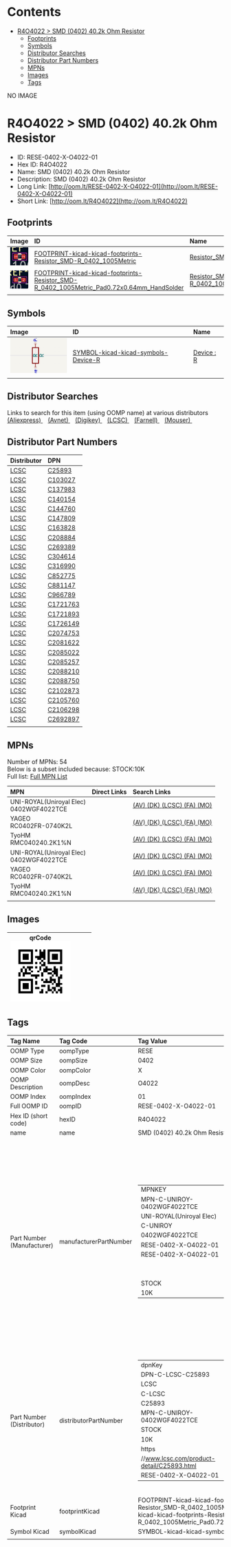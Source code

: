 



Contents
========

* [R4O4022 > SMD (0402) 40.2k Ohm Resistor](#r4o4022--smd-0402-402k-ohm-resistor)
	* [Footprints](#footprints)
	* [Symbols](#symbols)
	* [Distributor Searches](#distributor-searches)
	* [Distributor Part Numbers](#distributor-part-numbers)
	* [MPNs](#mpns)
	* [Images](#images)
	* [Tags](#tags)
  
NO IMAGE  
# R4O4022 > SMD (0402) 40.2k Ohm Resistor

- ID: RESE-0402-X-O4022-01
- Hex ID: R4O4022
- Name: SMD (0402) 40.2k Ohm Resistor
- Description: SMD (0402) 40.2k Ohm Resistor
- Long Link: [http://oom.lt/RESE-0402-X-O4022-01](http://oom.lt/RESE-0402-X-O4022-01)
- Short Link: [http://oom.lt/R4O4022](http://oom.lt/R4O4022)

## Footprints
  

|Image|ID|Name|
| :--- | :--- | :--- |
|[![](https://raw.githubusercontent.com/oomlout/oomlout_OOMP_eda_V2/main/FOOTPRINT/kicad/kicad-footprints/Resistor_SMD/R_0402_1005Metric/image_140.png)](https://github.com/oomlout/oomlout_OOMP_eda_V2/tree/main/FOOTPRINT/kicad/kicad-footprints/Resistor_SMD/R_0402_1005Metric/)|[FOOTPRINT-kicad-kicad-footprints-Resistor_SMD-R_0402_1005Metric](https://github.com/oomlout/oomlout_OOMP_eda_V2/tree/main/FOOTPRINT/kicad/kicad-footprints/Resistor_SMD/R_0402_1005Metric/)|[Resistor_SMD : R_0402_1005Metric](https://github.com/oomlout/oomlout_OOMP_eda_V2/tree/main/FOOTPRINT/kicad/kicad-footprints/Resistor_SMD/R_0402_1005Metric/)|
|[![](https://raw.githubusercontent.com/oomlout/oomlout_OOMP_eda_V2/main/FOOTPRINT/kicad/kicad-footprints/Resistor_SMD/R_0402_1005Metric_Pad0.72x0.64mm_HandSolder/image_140.png)](https://github.com/oomlout/oomlout_OOMP_eda_V2/tree/main/FOOTPRINT/kicad/kicad-footprints/Resistor_SMD/R_0402_1005Metric_Pad0.72x0.64mm_HandSolder/)|[FOOTPRINT-kicad-kicad-footprints-Resistor_SMD-R_0402_1005Metric_Pad0.72x0.64mm_HandSolder](https://github.com/oomlout/oomlout_OOMP_eda_V2/tree/main/FOOTPRINT/kicad/kicad-footprints/Resistor_SMD/R_0402_1005Metric_Pad0.72x0.64mm_HandSolder/)|[Resistor_SMD : R_0402_1005Metric_Pad0.72x0.64mm_HandSolder](https://github.com/oomlout/oomlout_OOMP_eda_V2/tree/main/FOOTPRINT/kicad/kicad-footprints/Resistor_SMD/R_0402_1005Metric_Pad0.72x0.64mm_HandSolder/)|
||||

## Symbols
  

|Image|ID|Name|
| :--- | :--- | :--- |
|[![](https://raw.githubusercontent.com/oomlout/oomlout_OOMP_eda_V2/main/SYMBOL/kicad/kicad-symbols/Device/R/image_140.png)](https://github.com/oomlout/oomlout_OOMP_eda_V2/tree/main/SYMBOL/kicad/kicad-symbols/Device/R/)|[SYMBOL-kicad-kicad-symbols-Device-R](https://github.com/oomlout/oomlout_OOMP_eda_V2/tree/main/SYMBOL/kicad/kicad-symbols/Device/R/)|[Device : R](https://github.com/oomlout/oomlout_OOMP_eda_V2/tree/main/SYMBOL/kicad/kicad-symbols/Device/R/)|
||||

## Distributor Searches
  
Links to search for this item (using OOMP name) at various distributors  
[(Aliexpress) ](https://www.aliexpress.com/wholesale?SearchText=1117SMD+0402+40.2k+Ohm+Resistor)&nbsp;&nbsp;&nbsp;[(Avnet) ](https://www.avnet.com/shop/us/search/SMD+0402+40.2k+Ohm+Resistor)&nbsp;&nbsp;&nbsp;[(Digikey) ](https://www.digikey.co.uk/en/products/result?s=SMD+0402+40.2k+Ohm+Resistor)&nbsp;&nbsp;&nbsp;[(LCSC) ](https://www.lcsc.com/search?q=SMD+0402+40.2k+Ohm+Resistor)&nbsp;&nbsp;&nbsp;[(Farnell) ](https://uk.farnell.com/search?st=SMD+0402+40.2k+Ohm+Resistor)&nbsp;&nbsp;&nbsp;[(Mouser) ](https://www.mouser.com/c/?q=SMD+0402+40.2k+Ohm+Resistor)&nbsp;&nbsp;&nbsp;
## Distributor Part Numbers
  

|Distributor|DPN|
| :--- | :--- |
|[LCSC](https://www.lcsc.com/product-detail/C25893.html)|[C25893](https://www.lcsc.com/product-detail/C25893.html)|
|[LCSC](https://www.lcsc.com/product-detail/C103027.html)|[C103027](https://www.lcsc.com/product-detail/C103027.html)|
|[LCSC](https://www.lcsc.com/product-detail/C137983.html)|[C137983](https://www.lcsc.com/product-detail/C137983.html)|
|[LCSC](https://www.lcsc.com/product-detail/C140154.html)|[C140154](https://www.lcsc.com/product-detail/C140154.html)|
|[LCSC](https://www.lcsc.com/product-detail/C144760.html)|[C144760](https://www.lcsc.com/product-detail/C144760.html)|
|[LCSC](https://www.lcsc.com/product-detail/C147809.html)|[C147809](https://www.lcsc.com/product-detail/C147809.html)|
|[LCSC](https://www.lcsc.com/product-detail/C163828.html)|[C163828](https://www.lcsc.com/product-detail/C163828.html)|
|[LCSC](https://www.lcsc.com/product-detail/C208884.html)|[C208884](https://www.lcsc.com/product-detail/C208884.html)|
|[LCSC](https://www.lcsc.com/product-detail/C269389.html)|[C269389](https://www.lcsc.com/product-detail/C269389.html)|
|[LCSC](https://www.lcsc.com/product-detail/C304614.html)|[C304614](https://www.lcsc.com/product-detail/C304614.html)|
|[LCSC](https://www.lcsc.com/product-detail/C316990.html)|[C316990](https://www.lcsc.com/product-detail/C316990.html)|
|[LCSC](https://www.lcsc.com/product-detail/C852775.html)|[C852775](https://www.lcsc.com/product-detail/C852775.html)|
|[LCSC](https://www.lcsc.com/product-detail/C881147.html)|[C881147](https://www.lcsc.com/product-detail/C881147.html)|
|[LCSC](https://www.lcsc.com/product-detail/C966789.html)|[C966789](https://www.lcsc.com/product-detail/C966789.html)|
|[LCSC](https://www.lcsc.com/product-detail/C1721763.html)|[C1721763](https://www.lcsc.com/product-detail/C1721763.html)|
|[LCSC](https://www.lcsc.com/product-detail/C1721893.html)|[C1721893](https://www.lcsc.com/product-detail/C1721893.html)|
|[LCSC](https://www.lcsc.com/product-detail/C1726149.html)|[C1726149](https://www.lcsc.com/product-detail/C1726149.html)|
|[LCSC](https://www.lcsc.com/product-detail/C2074753.html)|[C2074753](https://www.lcsc.com/product-detail/C2074753.html)|
|[LCSC](https://www.lcsc.com/product-detail/C2081622.html)|[C2081622](https://www.lcsc.com/product-detail/C2081622.html)|
|[LCSC](https://www.lcsc.com/product-detail/C2085022.html)|[C2085022](https://www.lcsc.com/product-detail/C2085022.html)|
|[LCSC](https://www.lcsc.com/product-detail/C2085257.html)|[C2085257](https://www.lcsc.com/product-detail/C2085257.html)|
|[LCSC](https://www.lcsc.com/product-detail/C2088210.html)|[C2088210](https://www.lcsc.com/product-detail/C2088210.html)|
|[LCSC](https://www.lcsc.com/product-detail/C2088750.html)|[C2088750](https://www.lcsc.com/product-detail/C2088750.html)|
|[LCSC](https://www.lcsc.com/product-detail/C2102873.html)|[C2102873](https://www.lcsc.com/product-detail/C2102873.html)|
|[LCSC](https://www.lcsc.com/product-detail/C2105760.html)|[C2105760](https://www.lcsc.com/product-detail/C2105760.html)|
|[LCSC](https://www.lcsc.com/product-detail/C2106298.html)|[C2106298](https://www.lcsc.com/product-detail/C2106298.html)|
|[LCSC](https://www.lcsc.com/product-detail/C2692897.html)|[C2692897](https://www.lcsc.com/product-detail/C2692897.html)|
|||

## MPNs
  
Number of MPNs: 54<br>Below is a subset included because: STOCK:10K <br>Full list: [Full MPN List](MPNLIST.md)  

|MPN|Direct Links|Search Links|
| :--- | :--- | :--- |
|UNI-ROYAL(Uniroyal Elec)<br>0402WGF4022TCE||[(AV) ](https://www.avnet.com/shop/us/search/0402WGF4022TCE)[(DK) ](https://www.digikey.co.uk/products/en?keywords=0402WGF4022TCE)[(LCSC) ](https://www.lcsc.com/search?q=0402WGF4022TCE)[(FA) ](https://uk.farnell.com/search?st=0402WGF4022TCE)[(MO) ](https://www.mouser.com/c/?q=0402WGF4022TCE)|
|YAGEO<br>RC0402FR-0740K2L||[(AV) ](https://www.avnet.com/shop/us/search/RC0402FR-0740K2L)[(DK) ](https://www.digikey.co.uk/products/en?keywords=RC0402FR-0740K2L)[(LCSC) ](https://www.lcsc.com/search?q=RC0402FR-0740K2L)[(FA) ](https://uk.farnell.com/search?st=RC0402FR-0740K2L)[(MO) ](https://www.mouser.com/c/?q=RC0402FR-0740K2L)|
|TyoHM<br>RMC040240.2K1%N||[(AV) ](https://www.avnet.com/shop/us/search/RMC040240.2K1%N)[(DK) ](https://www.digikey.co.uk/products/en?keywords=RMC040240.2K1%N)[(LCSC) ](https://www.lcsc.com/search?q=RMC040240.2K1%N)[(FA) ](https://uk.farnell.com/search?st=RMC040240.2K1%N)[(MO) ](https://www.mouser.com/c/?q=RMC040240.2K1%N)|
|UNI-ROYAL(Uniroyal Elec)<br>0402WGF4022TCE||[(AV) ](https://www.avnet.com/shop/us/search/0402WGF4022TCE)[(DK) ](https://www.digikey.co.uk/products/en?keywords=0402WGF4022TCE)[(LCSC) ](https://www.lcsc.com/search?q=0402WGF4022TCE)[(FA) ](https://uk.farnell.com/search?st=0402WGF4022TCE)[(MO) ](https://www.mouser.com/c/?q=0402WGF4022TCE)|
|YAGEO<br>RC0402FR-0740K2L||[(AV) ](https://www.avnet.com/shop/us/search/RC0402FR-0740K2L)[(DK) ](https://www.digikey.co.uk/products/en?keywords=RC0402FR-0740K2L)[(LCSC) ](https://www.lcsc.com/search?q=RC0402FR-0740K2L)[(FA) ](https://uk.farnell.com/search?st=RC0402FR-0740K2L)[(MO) ](https://www.mouser.com/c/?q=RC0402FR-0740K2L)|
|TyoHM<br>RMC040240.2K1%N||[(AV) ](https://www.avnet.com/shop/us/search/RMC040240.2K1%N)[(DK) ](https://www.digikey.co.uk/products/en?keywords=RMC040240.2K1%N)[(LCSC) ](https://www.lcsc.com/search?q=RMC040240.2K1%N)[(FA) ](https://uk.farnell.com/search?st=RMC040240.2K1%N)[(MO) ](https://www.mouser.com/c/?q=RMC040240.2K1%N)|
||||

## Images
  

|qrCode<br>[![](https://raw.githubusercontent.com/oomlout/oomlout_OOMP_parts_V2/main/RESE/0402/X/O4022/01/qrCode_140.png)](https://github.com/oomlout/oomlout_OOMP_parts_V2/tree/main/RESE/0402/X/O4022/01/qrCode.png)||||
| :---: | :---: | :---: | :---: |

## Tags
  

|Tag Name|Tag Code|Tag Value|
| :--- | :--- | :--- |
|OOMP Type|oompType|RESE|
|OOMP Size|oompSize|0402|
|OOMP Color|oompColor|X|
|OOMP Description|oompDesc|O4022|
|OOMP Index|oompIndex|01|
|Full OOMP ID|oompID|RESE-0402-X-O4022-01|
|Hex ID (short code)|hexID|R4O4022|
|name|name|SMD (0402) 40.2k Ohm Resistor|
|Part Number (Manufacturer)|manufacturerPartNumber|<table><tr><td>MPNKEY</td></tr><tr><td> MPN-C-UNIROY-0402WGF4022TCE</td><td> MANUFACTURER</td></tr><tr><td> UNI-ROYAL(Uniroyal Elec)</td><td> MANUCODE</td></tr><tr><td> C-UNIROY</td><td> MPN</td></tr><tr><td> 0402WGF4022TCE</td><td> OOMPIDPARTIAL</td></tr><tr><td> RESE-0402-X-O4022-01</td><td> OOMPID</td></tr><tr><td> RESE-0402-X-O4022-01</td><td> LINK</td></tr><tr><td> </td><td> DESCRIPTION</td></tr><tr><td> </td><td> TAGS</td></tr><tr><td> STOCK</td></tr><tr><td>10K</td></tr></table></td><td> <table><tr><td>MPNKEY</td></tr><tr><td> MPN-C-RALEC-RTT024022FTH</td><td> MANUFACTURER</td></tr><tr><td> RALEC</td><td> MANUCODE</td></tr><tr><td> C-RALEC</td><td> MPN</td></tr><tr><td> RTT024022FTH</td><td> OOMPIDPARTIAL</td></tr><tr><td> RESE-0402-X-O4022-01</td><td> OOMPID</td></tr><tr><td> RESE-0402-X-O4022-01</td><td> LINK</td></tr><tr><td> </td><td> DESCRIPTION</td></tr><tr><td> </td><td> TAGS</td></tr><tr><td> </td></tr></table></td><td> <table><tr><td>MPNKEY</td></tr><tr><td> MPN-C-YAGEO-RC0402FR-0740K2L</td><td> MANUFACTURER</td></tr><tr><td> YAGEO</td><td> MANUCODE</td></tr><tr><td> C-YAGEO</td><td> MPN</td></tr><tr><td> RC0402FR-0740K2L</td><td> OOMPIDPARTIAL</td></tr><tr><td> RESE-0402-X-O4022-01</td><td> OOMPID</td></tr><tr><td> RESE-0402-X-O4022-01</td><td> LINK</td></tr><tr><td> </td><td> DESCRIPTION</td></tr><tr><td> </td><td> TAGS</td></tr><tr><td> STOCK</td></tr><tr><td>10K</td></tr></table></td><td> <table><tr><td>MPNKEY</td></tr><tr><td> MPN-C-FHGUAN-RC-02K4022FT</td><td> MANUFACTURER</td></tr><tr><td> FH (Guangdong Fenghua Advanced Tech)</td><td> MANUCODE</td></tr><tr><td> C-FHGUAN</td><td> MPN</td></tr><tr><td> RC-02K4022FT</td><td> OOMPIDPARTIAL</td></tr><tr><td> RESE-0402-X-O4022-01</td><td> OOMPID</td></tr><tr><td> RESE-0402-X-O4022-01</td><td> LINK</td></tr><tr><td> </td><td> DESCRIPTION</td></tr><tr><td> </td><td> TAGS</td></tr><tr><td> STOCK</td></tr><tr><td>1K</td></tr></table></td><td> <table><tr><td>MPNKEY</td></tr><tr><td> MPN-C-YAGEO-AC0402FR-0740K2L</td><td> MANUFACTURER</td></tr><tr><td> YAGEO</td><td> MANUCODE</td></tr><tr><td> C-YAGEO</td><td> MPN</td></tr><tr><td> AC0402FR-0740K2L</td><td> OOMPIDPARTIAL</td></tr><tr><td> RESE-0402-X-O4022-01</td><td> OOMPID</td></tr><tr><td> RESE-0402-X-O4022-01</td><td> LINK</td></tr><tr><td> </td><td> DESCRIPTION</td></tr><tr><td> </td><td> TAGS</td></tr><tr><td> STOCK</td></tr><tr><td>1K</td></tr></table></td><td> <table><tr><td>MPNKEY</td></tr><tr><td> MPN-C-TAITEC-RM04FTN4022</td><td> MANUFACTURER</td></tr><tr><td> TA-I Tech</td><td> MANUCODE</td></tr><tr><td> C-TAITEC</td><td> MPN</td></tr><tr><td> RM04FTN4022</td><td> OOMPIDPARTIAL</td></tr><tr><td> RESE-0402-X-O4022-01</td><td> OOMPID</td></tr><tr><td> RESE-0402-X-O4022-01</td><td> LINK</td></tr><tr><td> </td><td> DESCRIPTION</td></tr><tr><td> </td><td> TAGS</td></tr><tr><td> STOCK</td></tr><tr><td>1K</td></tr></table></td><td> <table><tr><td>MPNKEY</td></tr><tr><td> MPN-C-WALSIN-WR04X4022FTL</td><td> MANUFACTURER</td></tr><tr><td> Walsin Tech Corp</td><td> MANUCODE</td></tr><tr><td> C-WALSIN</td><td> MPN</td></tr><tr><td> WR04X4022FTL</td><td> OOMPIDPARTIAL</td></tr><tr><td> RESE-0402-X-O4022-01</td><td> OOMPID</td></tr><tr><td> RESE-0402-X-O4022-01</td><td> LINK</td></tr><tr><td> </td><td> DESCRIPTION</td></tr><tr><td> </td><td> TAGS</td></tr><tr><td> STOCK</td></tr><tr><td>1K</td></tr></table></td><td> <table><tr><td>MPNKEY</td></tr><tr><td> MPN-C-TAITEC-RMS04FT4022</td><td> MANUFACTURER</td></tr><tr><td> TA-I Tech</td><td> MANUCODE</td></tr><tr><td> C-TAITEC</td><td> MPN</td></tr><tr><td> RMS04FT4022</td><td> OOMPIDPARTIAL</td></tr><tr><td> RESE-0402-X-O4022-01</td><td> OOMPID</td></tr><tr><td> RESE-0402-X-O4022-01</td><td> LINK</td></tr><tr><td> </td><td> DESCRIPTION</td></tr><tr><td> </td><td> TAGS</td></tr><tr><td> </td></tr></table></td><td> <table><tr><td>MPNKEY</td></tr><tr><td> MPN-C-TYOHM-RMC040240.2K1%N</td><td> MANUFACTURER</td></tr><tr><td> TyoHM</td><td> MANUCODE</td></tr><tr><td> C-TYOHM</td><td> MPN</td></tr><tr><td> RMC040240.2K1%N</td><td> OOMPIDPARTIAL</td></tr><tr><td> RESE-0402-X-O4022-01</td><td> OOMPID</td></tr><tr><td> RESE-0402-X-O4022-01</td><td> LINK</td></tr><tr><td> </td><td> DESCRIPTION</td></tr><tr><td> </td><td> TAGS</td></tr><tr><td> STOCK</td></tr><tr><td>10K</td></tr></table></td><td> <table><tr><td>MPNKEY</td></tr><tr><td> MPN-C-FHGUAN-RC-02W4022FT</td><td> MANUFACTURER</td></tr><tr><td> FH (Guangdong Fenghua Advanced Tech)</td><td> MANUCODE</td></tr><tr><td> C-FHGUAN</td><td> MPN</td></tr><tr><td> RC-02W4022FT</td><td> OOMPIDPARTIAL</td></tr><tr><td> RESE-0402-X-O4022-01</td><td> OOMPID</td></tr><tr><td> RESE-0402-X-O4022-01</td><td> LINK</td></tr><tr><td> </td><td> DESCRIPTION</td></tr><tr><td> </td><td> TAGS</td></tr><tr><td> STOCK</td></tr><tr><td>1K</td></tr></table></td><td> <table><tr><td>MPNKEY</td></tr><tr><td> MPN-C-KOASPE-RK73H1ETTP4022F</td><td> MANUFACTURER</td></tr><tr><td> KOA Speer Elec</td><td> MANUCODE</td></tr><tr><td> C-KOASPE</td><td> MPN</td></tr><tr><td> RK73H1ETTP4022F</td><td> OOMPIDPARTIAL</td></tr><tr><td> RESE-0402-X-O4022-01</td><td> OOMPID</td></tr><tr><td> RESE-0402-X-O4022-01</td><td> LINK</td></tr><tr><td> </td><td> DESCRIPTION</td></tr><tr><td> </td><td> TAGS</td></tr><tr><td> </td></tr></table></td><td> <table><tr><td>MPNKEY</td></tr><tr><td> MPN-C-YAGEO-RT0402BRD0740K2L</td><td> MANUFACTURER</td></tr><tr><td> YAGEO</td><td> MANUCODE</td></tr><tr><td> C-YAGEO</td><td> MPN</td></tr><tr><td> RT0402BRD0740K2L</td><td> OOMPIDPARTIAL</td></tr><tr><td> RESE-0402-X-O4022-01</td><td> OOMPID</td></tr><tr><td> RESE-0402-X-O4022-01</td><td> LINK</td></tr><tr><td> </td><td> DESCRIPTION</td></tr><tr><td> </td><td> TAGS</td></tr><tr><td> </td></tr></table></td><td> <table><tr><td>MPNKEY</td></tr><tr><td> MPN-C-EVEROH-CR0402F40K2Q10Z</td><td> MANUFACTURER</td></tr><tr><td> Ever Ohms Tech</td><td> MANUCODE</td></tr><tr><td> C-EVEROH</td><td> MPN</td></tr><tr><td> CR0402F40K2Q10Z</td><td> OOMPIDPARTIAL</td></tr><tr><td> RESE-0402-X-O4022-01</td><td> OOMPID</td></tr><tr><td> RESE-0402-X-O4022-01</td><td> LINK</td></tr><tr><td> </td><td> DESCRIPTION</td></tr><tr><td> </td><td> TAGS</td></tr><tr><td> </td></tr></table></td><td> <table><tr><td>MPNKEY</td></tr><tr><td> MPN-C-UNIROY-CQ02WGF4022TCE</td><td> MANUFACTURER</td></tr><tr><td> UNI-ROYAL(Uniroyal Elec)</td><td> MANUCODE</td></tr><tr><td> C-UNIROY</td><td> MPN</td></tr><tr><td> CQ02WGF4022TCE</td><td> OOMPIDPARTIAL</td></tr><tr><td> RESE-0402-X-O4022-01</td><td> OOMPID</td></tr><tr><td> RESE-0402-X-O4022-01</td><td> LINK</td></tr><tr><td> </td><td> DESCRIPTION</td></tr><tr><td> </td><td> TAGS</td></tr><tr><td> </td></tr></table></td><td> <table><tr><td>MPNKEY</td></tr><tr><td> MPN-C-SUSUMU-RG1005P-4022-W-T5</td><td> MANUFACTURER</td></tr><tr><td> SUSUMU</td><td> MANUCODE</td></tr><tr><td> C-SUSUMU</td><td> MPN</td></tr><tr><td> RG1005P-4022-W-T5</td><td> OOMPIDPARTIAL</td></tr><tr><td> RESE-0402-X-O4022-01</td><td> OOMPID</td></tr><tr><td> RESE-0402-X-O4022-01</td><td> LINK</td></tr><tr><td> </td><td> DESCRIPTION</td></tr><tr><td> </td><td> TAGS</td></tr><tr><td> </td></tr></table></td><td> <table><tr><td>MPNKEY</td></tr><tr><td> MPN-C-VISHAY-TNPW040240K2BETD</td><td> MANUFACTURER</td></tr><tr><td> Vishay Intertech</td><td> MANUCODE</td></tr><tr><td> C-VISHAY</td><td> MPN</td></tr><tr><td> TNPW040240K2BETD</td><td> OOMPIDPARTIAL</td></tr><tr><td> RESE-0402-X-O4022-01</td><td> OOMPID</td></tr><tr><td> RESE-0402-X-O4022-01</td><td> LINK</td></tr><tr><td> </td><td> DESCRIPTION</td></tr><tr><td> </td><td> TAGS</td></tr><tr><td> </td></tr></table></td><td> <table><tr><td>MPNKEY</td></tr><tr><td> MPN-C-SUSUMU-RG1005N-4022-B-T5</td><td> MANUFACTURER</td></tr><tr><td> SUSUMU</td><td> MANUCODE</td></tr><tr><td> C-SUSUMU</td><td> MPN</td></tr><tr><td> RG1005N-4022-B-T5</td><td> OOMPIDPARTIAL</td></tr><tr><td> RESE-0402-X-O4022-01</td><td> OOMPID</td></tr><tr><td> RESE-0402-X-O4022-01</td><td> LINK</td></tr><tr><td> </td><td> DESCRIPTION</td></tr><tr><td> </td><td> TAGS</td></tr><tr><td> </td></tr></table></td><td> <table><tr><td>MPNKEY</td></tr><tr><td> MPN-C-PANASO-ERA-2AEB4022X</td><td> MANUFACTURER</td></tr><tr><td> PANASONIC</td><td> MANUCODE</td></tr><tr><td> C-PANASO</td><td> MPN</td></tr><tr><td> ERA-2AEB4022X</td><td> OOMPIDPARTIAL</td></tr><tr><td> RESE-0402-X-O4022-01</td><td> OOMPID</td></tr><tr><td> RESE-0402-X-O4022-01</td><td> LINK</td></tr><tr><td> </td><td> DESCRIPTION</td></tr><tr><td> </td><td> TAGS</td></tr><tr><td> </td></tr></table></td><td> <table><tr><td>MPNKEY</td></tr><tr><td> MPN-C-TECONN-RN73C1E40K2BTD</td><td> MANUFACTURER</td></tr><tr><td> TE Connectivity</td><td> MANUCODE</td></tr><tr><td> C-TECONN</td><td> MPN</td></tr><tr><td> RN73C1E40K2BTD</td><td> OOMPIDPARTIAL</td></tr><tr><td> RESE-0402-X-O4022-01</td><td> OOMPID</td></tr><tr><td> RESE-0402-X-O4022-01</td><td> LINK</td></tr><tr><td> </td><td> DESCRIPTION</td></tr><tr><td> </td><td> TAGS</td></tr><tr><td> </td></tr></table></td><td> <table><tr><td>MPNKEY</td></tr><tr><td> MPN-C-TECONN-RP73PF1E40K2BTD</td><td> MANUFACTURER</td></tr><tr><td> TE Connectivity</td><td> MANUCODE</td></tr><tr><td> C-TECONN</td><td> MPN</td></tr><tr><td> RP73PF1E40K2BTD</td><td> OOMPIDPARTIAL</td></tr><tr><td> RESE-0402-X-O4022-01</td><td> OOMPID</td></tr><tr><td> RESE-0402-X-O4022-01</td><td> LINK</td></tr><tr><td> </td><td> DESCRIPTION</td></tr><tr><td> </td><td> TAGS</td></tr><tr><td> </td></tr></table></td><td> <table><tr><td>MPNKEY</td></tr><tr><td> MPN-C-VISHAY-CRCW040240K2FKEDC</td><td> MANUFACTURER</td></tr><tr><td> Vishay Intertech</td><td> MANUCODE</td></tr><tr><td> C-VISHAY</td><td> MPN</td></tr><tr><td> CRCW040240K2FKEDC</td><td> OOMPIDPARTIAL</td></tr><tr><td> RESE-0402-X-O4022-01</td><td> OOMPID</td></tr><tr><td> RESE-0402-X-O4022-01</td><td> LINK</td></tr><tr><td> </td><td> DESCRIPTION</td></tr><tr><td> </td><td> TAGS</td></tr><tr><td> </td></tr></table></td><td> <table><tr><td>MPNKEY</td></tr><tr><td> MPN-C-PANASO-ERA-2ARC4022X</td><td> MANUFACTURER</td></tr><tr><td> PANASONIC</td><td> MANUCODE</td></tr><tr><td> C-PANASO</td><td> MPN</td></tr><tr><td> ERA-2ARC4022X</td><td> OOMPIDPARTIAL</td></tr><tr><td> RESE-0402-X-O4022-01</td><td> OOMPID</td></tr><tr><td> RESE-0402-X-O4022-01</td><td> LINK</td></tr><tr><td> </td><td> DESCRIPTION</td></tr><tr><td> </td><td> TAGS</td></tr><tr><td> </td></tr></table></td><td> <table><tr><td>MPNKEY</td></tr><tr><td> MPN-C-VISHAY-TNPW040240K2BEED</td><td> MANUFACTURER</td></tr><tr><td> Vishay Intertech</td><td> MANUCODE</td></tr><tr><td> C-VISHAY</td><td> MPN</td></tr><tr><td> TNPW040240K2BEED</td><td> OOMPIDPARTIAL</td></tr><tr><td> RESE-0402-X-O4022-01</td><td> OOMPID</td></tr><tr><td> RESE-0402-X-O4022-01</td><td> LINK</td></tr><tr><td> </td><td> DESCRIPTION</td></tr><tr><td> </td><td> TAGS</td></tr><tr><td> </td></tr></table></td><td> <table><tr><td>MPNKEY</td></tr><tr><td> MPN-C-SUSUMU-RG1005P-4022-D-T10</td><td> MANUFACTURER</td></tr><tr><td> SUSUMU</td><td> MANUCODE</td></tr><tr><td> C-SUSUMU</td><td> MPN</td></tr><tr><td> RG1005P-4022-D-T10</td><td> OOMPIDPARTIAL</td></tr><tr><td> RESE-0402-X-O4022-01</td><td> OOMPID</td></tr><tr><td> RESE-0402-X-O4022-01</td><td> LINK</td></tr><tr><td> </td><td> DESCRIPTION</td></tr><tr><td> </td><td> TAGS</td></tr><tr><td> </td></tr></table></td><td> <table><tr><td>MPNKEY</td></tr><tr><td> MPN-C-PANASO-ERJ-U02D4022X</td><td> MANUFACTURER</td></tr><tr><td> PANASONIC</td><td> MANUCODE</td></tr><tr><td> C-PANASO</td><td> MPN</td></tr><tr><td> ERJ-U02D4022X</td><td> OOMPIDPARTIAL</td></tr><tr><td> RESE-0402-X-O4022-01</td><td> OOMPID</td></tr><tr><td> RESE-0402-X-O4022-01</td><td> LINK</td></tr><tr><td> </td><td> DESCRIPTION</td></tr><tr><td> </td><td> TAGS</td></tr><tr><td> </td></tr></table></td><td> <table><tr><td>MPNKEY</td></tr><tr><td> MPN-C-YAGEO-RT0402FRD0740K2L</td><td> MANUFACTURER</td></tr><tr><td> YAGEO</td><td> MANUCODE</td></tr><tr><td> C-YAGEO</td><td> MPN</td></tr><tr><td> RT0402FRD0740K2L</td><td> OOMPIDPARTIAL</td></tr><tr><td> RESE-0402-X-O4022-01</td><td> OOMPID</td></tr><tr><td> RESE-0402-X-O4022-01</td><td> LINK</td></tr><tr><td> </td><td> DESCRIPTION</td></tr><tr><td> </td><td> TAGS</td></tr><tr><td> </td></tr></table></td><td> <table><tr><td>MPNKEY</td></tr><tr><td> MPN-C-RESIST-PTFR0402B40K2P9</td><td> MANUFACTURER</td></tr><tr><td> Resistor.Today</td><td> MANUCODE</td></tr><tr><td> C-RESIST</td><td> MPN</td></tr><tr><td> PTFR0402B40K2P9</td><td> OOMPIDPARTIAL</td></tr><tr><td> RESE-0402-X-O4022-01</td><td> OOMPID</td></tr><tr><td> RESE-0402-X-O4022-01</td><td> LINK</td></tr><tr><td> </td><td> DESCRIPTION</td></tr><tr><td> </td><td> TAGS</td></tr><tr><td> STOCK</td></tr><tr><td>1K</td></tr></table></td><td> <table><tr><td>MPNKEY</td></tr><tr><td> MPN-C-UNIROY-0402WGF4022TCE</td><td> MANUFACTURER</td></tr><tr><td> UNI-ROYAL(Uniroyal Elec)</td><td> MANUCODE</td></tr><tr><td> C-UNIROY</td><td> MPN</td></tr><tr><td> 0402WGF4022TCE</td><td> OOMPIDPARTIAL</td></tr><tr><td> RESE-0402-X-O4022-01</td><td> OOMPID</td></tr><tr><td> RESE-0402-X-O4022-01</td><td> LINK</td></tr><tr><td> </td><td> DESCRIPTION</td></tr><tr><td> </td><td> TAGS</td></tr><tr><td> STOCK</td></tr><tr><td>10K</td></tr></table></td><td> <table><tr><td>MPNKEY</td></tr><tr><td> MPN-C-RALEC-RTT024022FTH</td><td> MANUFACTURER</td></tr><tr><td> RALEC</td><td> MANUCODE</td></tr><tr><td> C-RALEC</td><td> MPN</td></tr><tr><td> RTT024022FTH</td><td> OOMPIDPARTIAL</td></tr><tr><td> RESE-0402-X-O4022-01</td><td> OOMPID</td></tr><tr><td> RESE-0402-X-O4022-01</td><td> LINK</td></tr><tr><td> </td><td> DESCRIPTION</td></tr><tr><td> </td><td> TAGS</td></tr><tr><td> </td></tr></table></td><td> <table><tr><td>MPNKEY</td></tr><tr><td> MPN-C-YAGEO-RC0402FR-0740K2L</td><td> MANUFACTURER</td></tr><tr><td> YAGEO</td><td> MANUCODE</td></tr><tr><td> C-YAGEO</td><td> MPN</td></tr><tr><td> RC0402FR-0740K2L</td><td> OOMPIDPARTIAL</td></tr><tr><td> RESE-0402-X-O4022-01</td><td> OOMPID</td></tr><tr><td> RESE-0402-X-O4022-01</td><td> LINK</td></tr><tr><td> </td><td> DESCRIPTION</td></tr><tr><td> </td><td> TAGS</td></tr><tr><td> STOCK</td></tr><tr><td>10K</td></tr></table></td><td> <table><tr><td>MPNKEY</td></tr><tr><td> MPN-C-FHGUAN-RC-02K4022FT</td><td> MANUFACTURER</td></tr><tr><td> FH (Guangdong Fenghua Advanced Tech)</td><td> MANUCODE</td></tr><tr><td> C-FHGUAN</td><td> MPN</td></tr><tr><td> RC-02K4022FT</td><td> OOMPIDPARTIAL</td></tr><tr><td> RESE-0402-X-O4022-01</td><td> OOMPID</td></tr><tr><td> RESE-0402-X-O4022-01</td><td> LINK</td></tr><tr><td> </td><td> DESCRIPTION</td></tr><tr><td> </td><td> TAGS</td></tr><tr><td> STOCK</td></tr><tr><td>1K</td></tr></table></td><td> <table><tr><td>MPNKEY</td></tr><tr><td> MPN-C-YAGEO-AC0402FR-0740K2L</td><td> MANUFACTURER</td></tr><tr><td> YAGEO</td><td> MANUCODE</td></tr><tr><td> C-YAGEO</td><td> MPN</td></tr><tr><td> AC0402FR-0740K2L</td><td> OOMPIDPARTIAL</td></tr><tr><td> RESE-0402-X-O4022-01</td><td> OOMPID</td></tr><tr><td> RESE-0402-X-O4022-01</td><td> LINK</td></tr><tr><td> </td><td> DESCRIPTION</td></tr><tr><td> </td><td> TAGS</td></tr><tr><td> STOCK</td></tr><tr><td>1K</td></tr></table></td><td> <table><tr><td>MPNKEY</td></tr><tr><td> MPN-C-TAITEC-RM04FTN4022</td><td> MANUFACTURER</td></tr><tr><td> TA-I Tech</td><td> MANUCODE</td></tr><tr><td> C-TAITEC</td><td> MPN</td></tr><tr><td> RM04FTN4022</td><td> OOMPIDPARTIAL</td></tr><tr><td> RESE-0402-X-O4022-01</td><td> OOMPID</td></tr><tr><td> RESE-0402-X-O4022-01</td><td> LINK</td></tr><tr><td> </td><td> DESCRIPTION</td></tr><tr><td> </td><td> TAGS</td></tr><tr><td> STOCK</td></tr><tr><td>1K</td></tr></table></td><td> <table><tr><td>MPNKEY</td></tr><tr><td> MPN-C-WALSIN-WR04X4022FTL</td><td> MANUFACTURER</td></tr><tr><td> Walsin Tech Corp</td><td> MANUCODE</td></tr><tr><td> C-WALSIN</td><td> MPN</td></tr><tr><td> WR04X4022FTL</td><td> OOMPIDPARTIAL</td></tr><tr><td> RESE-0402-X-O4022-01</td><td> OOMPID</td></tr><tr><td> RESE-0402-X-O4022-01</td><td> LINK</td></tr><tr><td> </td><td> DESCRIPTION</td></tr><tr><td> </td><td> TAGS</td></tr><tr><td> STOCK</td></tr><tr><td>1K</td></tr></table></td><td> <table><tr><td>MPNKEY</td></tr><tr><td> MPN-C-TAITEC-RMS04FT4022</td><td> MANUFACTURER</td></tr><tr><td> TA-I Tech</td><td> MANUCODE</td></tr><tr><td> C-TAITEC</td><td> MPN</td></tr><tr><td> RMS04FT4022</td><td> OOMPIDPARTIAL</td></tr><tr><td> RESE-0402-X-O4022-01</td><td> OOMPID</td></tr><tr><td> RESE-0402-X-O4022-01</td><td> LINK</td></tr><tr><td> </td><td> DESCRIPTION</td></tr><tr><td> </td><td> TAGS</td></tr><tr><td> </td></tr></table></td><td> <table><tr><td>MPNKEY</td></tr><tr><td> MPN-C-TYOHM-RMC040240.2K1%N</td><td> MANUFACTURER</td></tr><tr><td> TyoHM</td><td> MANUCODE</td></tr><tr><td> C-TYOHM</td><td> MPN</td></tr><tr><td> RMC040240.2K1%N</td><td> OOMPIDPARTIAL</td></tr><tr><td> RESE-0402-X-O4022-01</td><td> OOMPID</td></tr><tr><td> RESE-0402-X-O4022-01</td><td> LINK</td></tr><tr><td> </td><td> DESCRIPTION</td></tr><tr><td> </td><td> TAGS</td></tr><tr><td> STOCK</td></tr><tr><td>10K</td></tr></table></td><td> <table><tr><td>MPNKEY</td></tr><tr><td> MPN-C-FHGUAN-RC-02W4022FT</td><td> MANUFACTURER</td></tr><tr><td> FH (Guangdong Fenghua Advanced Tech)</td><td> MANUCODE</td></tr><tr><td> C-FHGUAN</td><td> MPN</td></tr><tr><td> RC-02W4022FT</td><td> OOMPIDPARTIAL</td></tr><tr><td> RESE-0402-X-O4022-01</td><td> OOMPID</td></tr><tr><td> RESE-0402-X-O4022-01</td><td> LINK</td></tr><tr><td> </td><td> DESCRIPTION</td></tr><tr><td> </td><td> TAGS</td></tr><tr><td> STOCK</td></tr><tr><td>1K</td></tr></table></td><td> <table><tr><td>MPNKEY</td></tr><tr><td> MPN-C-KOASPE-RK73H1ETTP4022F</td><td> MANUFACTURER</td></tr><tr><td> KOA Speer Elec</td><td> MANUCODE</td></tr><tr><td> C-KOASPE</td><td> MPN</td></tr><tr><td> RK73H1ETTP4022F</td><td> OOMPIDPARTIAL</td></tr><tr><td> RESE-0402-X-O4022-01</td><td> OOMPID</td></tr><tr><td> RESE-0402-X-O4022-01</td><td> LINK</td></tr><tr><td> </td><td> DESCRIPTION</td></tr><tr><td> </td><td> TAGS</td></tr><tr><td> </td></tr></table></td><td> <table><tr><td>MPNKEY</td></tr><tr><td> MPN-C-YAGEO-RT0402BRD0740K2L</td><td> MANUFACTURER</td></tr><tr><td> YAGEO</td><td> MANUCODE</td></tr><tr><td> C-YAGEO</td><td> MPN</td></tr><tr><td> RT0402BRD0740K2L</td><td> OOMPIDPARTIAL</td></tr><tr><td> RESE-0402-X-O4022-01</td><td> OOMPID</td></tr><tr><td> RESE-0402-X-O4022-01</td><td> LINK</td></tr><tr><td> </td><td> DESCRIPTION</td></tr><tr><td> </td><td> TAGS</td></tr><tr><td> </td></tr></table></td><td> <table><tr><td>MPNKEY</td></tr><tr><td> MPN-C-EVEROH-CR0402F40K2Q10Z</td><td> MANUFACTURER</td></tr><tr><td> Ever Ohms Tech</td><td> MANUCODE</td></tr><tr><td> C-EVEROH</td><td> MPN</td></tr><tr><td> CR0402F40K2Q10Z</td><td> OOMPIDPARTIAL</td></tr><tr><td> RESE-0402-X-O4022-01</td><td> OOMPID</td></tr><tr><td> RESE-0402-X-O4022-01</td><td> LINK</td></tr><tr><td> </td><td> DESCRIPTION</td></tr><tr><td> </td><td> TAGS</td></tr><tr><td> </td></tr></table></td><td> <table><tr><td>MPNKEY</td></tr><tr><td> MPN-C-UNIROY-CQ02WGF4022TCE</td><td> MANUFACTURER</td></tr><tr><td> UNI-ROYAL(Uniroyal Elec)</td><td> MANUCODE</td></tr><tr><td> C-UNIROY</td><td> MPN</td></tr><tr><td> CQ02WGF4022TCE</td><td> OOMPIDPARTIAL</td></tr><tr><td> RESE-0402-X-O4022-01</td><td> OOMPID</td></tr><tr><td> RESE-0402-X-O4022-01</td><td> LINK</td></tr><tr><td> </td><td> DESCRIPTION</td></tr><tr><td> </td><td> TAGS</td></tr><tr><td> </td></tr></table></td><td> <table><tr><td>MPNKEY</td></tr><tr><td> MPN-C-SUSUMU-RG1005P-4022-W-T5</td><td> MANUFACTURER</td></tr><tr><td> SUSUMU</td><td> MANUCODE</td></tr><tr><td> C-SUSUMU</td><td> MPN</td></tr><tr><td> RG1005P-4022-W-T5</td><td> OOMPIDPARTIAL</td></tr><tr><td> RESE-0402-X-O4022-01</td><td> OOMPID</td></tr><tr><td> RESE-0402-X-O4022-01</td><td> LINK</td></tr><tr><td> </td><td> DESCRIPTION</td></tr><tr><td> </td><td> TAGS</td></tr><tr><td> </td></tr></table></td><td> <table><tr><td>MPNKEY</td></tr><tr><td> MPN-C-VISHAY-TNPW040240K2BETD</td><td> MANUFACTURER</td></tr><tr><td> Vishay Intertech</td><td> MANUCODE</td></tr><tr><td> C-VISHAY</td><td> MPN</td></tr><tr><td> TNPW040240K2BETD</td><td> OOMPIDPARTIAL</td></tr><tr><td> RESE-0402-X-O4022-01</td><td> OOMPID</td></tr><tr><td> RESE-0402-X-O4022-01</td><td> LINK</td></tr><tr><td> </td><td> DESCRIPTION</td></tr><tr><td> </td><td> TAGS</td></tr><tr><td> </td></tr></table></td><td> <table><tr><td>MPNKEY</td></tr><tr><td> MPN-C-SUSUMU-RG1005N-4022-B-T5</td><td> MANUFACTURER</td></tr><tr><td> SUSUMU</td><td> MANUCODE</td></tr><tr><td> C-SUSUMU</td><td> MPN</td></tr><tr><td> RG1005N-4022-B-T5</td><td> OOMPIDPARTIAL</td></tr><tr><td> RESE-0402-X-O4022-01</td><td> OOMPID</td></tr><tr><td> RESE-0402-X-O4022-01</td><td> LINK</td></tr><tr><td> </td><td> DESCRIPTION</td></tr><tr><td> </td><td> TAGS</td></tr><tr><td> </td></tr></table></td><td> <table><tr><td>MPNKEY</td></tr><tr><td> MPN-C-PANASO-ERA-2AEB4022X</td><td> MANUFACTURER</td></tr><tr><td> PANASONIC</td><td> MANUCODE</td></tr><tr><td> C-PANASO</td><td> MPN</td></tr><tr><td> ERA-2AEB4022X</td><td> OOMPIDPARTIAL</td></tr><tr><td> RESE-0402-X-O4022-01</td><td> OOMPID</td></tr><tr><td> RESE-0402-X-O4022-01</td><td> LINK</td></tr><tr><td> </td><td> DESCRIPTION</td></tr><tr><td> </td><td> TAGS</td></tr><tr><td> </td></tr></table></td><td> <table><tr><td>MPNKEY</td></tr><tr><td> MPN-C-TECONN-RN73C1E40K2BTD</td><td> MANUFACTURER</td></tr><tr><td> TE Connectivity</td><td> MANUCODE</td></tr><tr><td> C-TECONN</td><td> MPN</td></tr><tr><td> RN73C1E40K2BTD</td><td> OOMPIDPARTIAL</td></tr><tr><td> RESE-0402-X-O4022-01</td><td> OOMPID</td></tr><tr><td> RESE-0402-X-O4022-01</td><td> LINK</td></tr><tr><td> </td><td> DESCRIPTION</td></tr><tr><td> </td><td> TAGS</td></tr><tr><td> </td></tr></table></td><td> <table><tr><td>MPNKEY</td></tr><tr><td> MPN-C-TECONN-RP73PF1E40K2BTD</td><td> MANUFACTURER</td></tr><tr><td> TE Connectivity</td><td> MANUCODE</td></tr><tr><td> C-TECONN</td><td> MPN</td></tr><tr><td> RP73PF1E40K2BTD</td><td> OOMPIDPARTIAL</td></tr><tr><td> RESE-0402-X-O4022-01</td><td> OOMPID</td></tr><tr><td> RESE-0402-X-O4022-01</td><td> LINK</td></tr><tr><td> </td><td> DESCRIPTION</td></tr><tr><td> </td><td> TAGS</td></tr><tr><td> </td></tr></table></td><td> <table><tr><td>MPNKEY</td></tr><tr><td> MPN-C-VISHAY-CRCW040240K2FKEDC</td><td> MANUFACTURER</td></tr><tr><td> Vishay Intertech</td><td> MANUCODE</td></tr><tr><td> C-VISHAY</td><td> MPN</td></tr><tr><td> CRCW040240K2FKEDC</td><td> OOMPIDPARTIAL</td></tr><tr><td> RESE-0402-X-O4022-01</td><td> OOMPID</td></tr><tr><td> RESE-0402-X-O4022-01</td><td> LINK</td></tr><tr><td> </td><td> DESCRIPTION</td></tr><tr><td> </td><td> TAGS</td></tr><tr><td> </td></tr></table></td><td> <table><tr><td>MPNKEY</td></tr><tr><td> MPN-C-PANASO-ERA-2ARC4022X</td><td> MANUFACTURER</td></tr><tr><td> PANASONIC</td><td> MANUCODE</td></tr><tr><td> C-PANASO</td><td> MPN</td></tr><tr><td> ERA-2ARC4022X</td><td> OOMPIDPARTIAL</td></tr><tr><td> RESE-0402-X-O4022-01</td><td> OOMPID</td></tr><tr><td> RESE-0402-X-O4022-01</td><td> LINK</td></tr><tr><td> </td><td> DESCRIPTION</td></tr><tr><td> </td><td> TAGS</td></tr><tr><td> </td></tr></table></td><td> <table><tr><td>MPNKEY</td></tr><tr><td> MPN-C-VISHAY-TNPW040240K2BEED</td><td> MANUFACTURER</td></tr><tr><td> Vishay Intertech</td><td> MANUCODE</td></tr><tr><td> C-VISHAY</td><td> MPN</td></tr><tr><td> TNPW040240K2BEED</td><td> OOMPIDPARTIAL</td></tr><tr><td> RESE-0402-X-O4022-01</td><td> OOMPID</td></tr><tr><td> RESE-0402-X-O4022-01</td><td> LINK</td></tr><tr><td> </td><td> DESCRIPTION</td></tr><tr><td> </td><td> TAGS</td></tr><tr><td> </td></tr></table></td><td> <table><tr><td>MPNKEY</td></tr><tr><td> MPN-C-SUSUMU-RG1005P-4022-D-T10</td><td> MANUFACTURER</td></tr><tr><td> SUSUMU</td><td> MANUCODE</td></tr><tr><td> C-SUSUMU</td><td> MPN</td></tr><tr><td> RG1005P-4022-D-T10</td><td> OOMPIDPARTIAL</td></tr><tr><td> RESE-0402-X-O4022-01</td><td> OOMPID</td></tr><tr><td> RESE-0402-X-O4022-01</td><td> LINK</td></tr><tr><td> </td><td> DESCRIPTION</td></tr><tr><td> </td><td> TAGS</td></tr><tr><td> </td></tr></table></td><td> <table><tr><td>MPNKEY</td></tr><tr><td> MPN-C-PANASO-ERJ-U02D4022X</td><td> MANUFACTURER</td></tr><tr><td> PANASONIC</td><td> MANUCODE</td></tr><tr><td> C-PANASO</td><td> MPN</td></tr><tr><td> ERJ-U02D4022X</td><td> OOMPIDPARTIAL</td></tr><tr><td> RESE-0402-X-O4022-01</td><td> OOMPID</td></tr><tr><td> RESE-0402-X-O4022-01</td><td> LINK</td></tr><tr><td> </td><td> DESCRIPTION</td></tr><tr><td> </td><td> TAGS</td></tr><tr><td> </td></tr></table></td><td> <table><tr><td>MPNKEY</td></tr><tr><td> MPN-C-YAGEO-RT0402FRD0740K2L</td><td> MANUFACTURER</td></tr><tr><td> YAGEO</td><td> MANUCODE</td></tr><tr><td> C-YAGEO</td><td> MPN</td></tr><tr><td> RT0402FRD0740K2L</td><td> OOMPIDPARTIAL</td></tr><tr><td> RESE-0402-X-O4022-01</td><td> OOMPID</td></tr><tr><td> RESE-0402-X-O4022-01</td><td> LINK</td></tr><tr><td> </td><td> DESCRIPTION</td></tr><tr><td> </td><td> TAGS</td></tr><tr><td> </td></tr></table></td><td> <table><tr><td>MPNKEY</td></tr><tr><td> MPN-C-RESIST-PTFR0402B40K2P9</td><td> MANUFACTURER</td></tr><tr><td> Resistor.Today</td><td> MANUCODE</td></tr><tr><td> C-RESIST</td><td> MPN</td></tr><tr><td> PTFR0402B40K2P9</td><td> OOMPIDPARTIAL</td></tr><tr><td> RESE-0402-X-O4022-01</td><td> OOMPID</td></tr><tr><td> RESE-0402-X-O4022-01</td><td> LINK</td></tr><tr><td> </td><td> DESCRIPTION</td></tr><tr><td> </td><td> TAGS</td></tr><tr><td> STOCK</td></tr><tr><td>1K</td></tr></table>|
|Part Number (Distributor)|distributorPartNumber|<table><tr><td>dpnKey</td></tr><tr><td> DPN-C-LCSC-C25893</td><td> DISTRIBUTOR</td></tr><tr><td> LCSC</td><td> DISTRCODE</td></tr><tr><td> C-LCSC</td><td> DPN</td></tr><tr><td> C25893</td><td> MPN</td></tr><tr><td> MPN-C-UNIROY-0402WGF4022TCE</td><td> TAGS</td></tr><tr><td> STOCK</td></tr><tr><td>10K</td><td> LINK</td></tr><tr><td> https</td></tr><tr><td>//www.lcsc.com/product-detail/C25893.html</td><td> OOMPID</td></tr><tr><td> RESE-0402-X-O4022-01</td></tr></table></td><td> <table><tr><td>dpnKey</td></tr><tr><td> DPN-C-LCSC-C103027</td><td> DISTRIBUTOR</td></tr><tr><td> LCSC</td><td> DISTRCODE</td></tr><tr><td> C-LCSC</td><td> DPN</td></tr><tr><td> C103027</td><td> MPN</td></tr><tr><td> MPN-C-RALEC-RTT024022FTH</td><td> TAGS</td></tr><tr><td> </td><td> LINK</td></tr><tr><td> https</td></tr><tr><td>//www.lcsc.com/product-detail/C103027.html</td><td> OOMPID</td></tr><tr><td> RESE-0402-X-O4022-01</td></tr></table></td><td> <table><tr><td>dpnKey</td></tr><tr><td> DPN-C-LCSC-C137983</td><td> DISTRIBUTOR</td></tr><tr><td> LCSC</td><td> DISTRCODE</td></tr><tr><td> C-LCSC</td><td> DPN</td></tr><tr><td> C137983</td><td> MPN</td></tr><tr><td> MPN-C-YAGEO-RC0402FR-0740K2L</td><td> TAGS</td></tr><tr><td> STOCK</td></tr><tr><td>10K</td><td> LINK</td></tr><tr><td> https</td></tr><tr><td>//www.lcsc.com/product-detail/C137983.html</td><td> OOMPID</td></tr><tr><td> RESE-0402-X-O4022-01</td></tr></table></td><td> <table><tr><td>dpnKey</td></tr><tr><td> DPN-C-LCSC-C140154</td><td> DISTRIBUTOR</td></tr><tr><td> LCSC</td><td> DISTRCODE</td></tr><tr><td> C-LCSC</td><td> DPN</td></tr><tr><td> C140154</td><td> MPN</td></tr><tr><td> MPN-C-FHGUAN-RC-02K4022FT</td><td> TAGS</td></tr><tr><td> STOCK</td></tr><tr><td>1K</td><td> LINK</td></tr><tr><td> https</td></tr><tr><td>//www.lcsc.com/product-detail/C140154.html</td><td> OOMPID</td></tr><tr><td> RESE-0402-X-O4022-01</td></tr></table></td><td> <table><tr><td>dpnKey</td></tr><tr><td> DPN-C-LCSC-C144760</td><td> DISTRIBUTOR</td></tr><tr><td> LCSC</td><td> DISTRCODE</td></tr><tr><td> C-LCSC</td><td> DPN</td></tr><tr><td> C144760</td><td> MPN</td></tr><tr><td> MPN-C-YAGEO-AC0402FR-0740K2L</td><td> TAGS</td></tr><tr><td> STOCK</td></tr><tr><td>1K</td><td> LINK</td></tr><tr><td> https</td></tr><tr><td>//www.lcsc.com/product-detail/C144760.html</td><td> OOMPID</td></tr><tr><td> RESE-0402-X-O4022-01</td></tr></table></td><td> <table><tr><td>dpnKey</td></tr><tr><td> DPN-C-LCSC-C147809</td><td> DISTRIBUTOR</td></tr><tr><td> LCSC</td><td> DISTRCODE</td></tr><tr><td> C-LCSC</td><td> DPN</td></tr><tr><td> C147809</td><td> MPN</td></tr><tr><td> MPN-C-TAITEC-RM04FTN4022</td><td> TAGS</td></tr><tr><td> STOCK</td></tr><tr><td>1K</td><td> LINK</td></tr><tr><td> https</td></tr><tr><td>//www.lcsc.com/product-detail/C147809.html</td><td> OOMPID</td></tr><tr><td> RESE-0402-X-O4022-01</td></tr></table></td><td> <table><tr><td>dpnKey</td></tr><tr><td> DPN-C-LCSC-C163828</td><td> DISTRIBUTOR</td></tr><tr><td> LCSC</td><td> DISTRCODE</td></tr><tr><td> C-LCSC</td><td> DPN</td></tr><tr><td> C163828</td><td> MPN</td></tr><tr><td> MPN-C-WALSIN-WR04X4022FTL</td><td> TAGS</td></tr><tr><td> STOCK</td></tr><tr><td>1K</td><td> LINK</td></tr><tr><td> https</td></tr><tr><td>//www.lcsc.com/product-detail/C163828.html</td><td> OOMPID</td></tr><tr><td> RESE-0402-X-O4022-01</td></tr></table></td><td> <table><tr><td>dpnKey</td></tr><tr><td> DPN-C-LCSC-C208884</td><td> DISTRIBUTOR</td></tr><tr><td> LCSC</td><td> DISTRCODE</td></tr><tr><td> C-LCSC</td><td> DPN</td></tr><tr><td> C208884</td><td> MPN</td></tr><tr><td> MPN-C-TAITEC-RMS04FT4022</td><td> TAGS</td></tr><tr><td> </td><td> LINK</td></tr><tr><td> https</td></tr><tr><td>//www.lcsc.com/product-detail/C208884.html</td><td> OOMPID</td></tr><tr><td> RESE-0402-X-O4022-01</td></tr></table></td><td> <table><tr><td>dpnKey</td></tr><tr><td> DPN-C-LCSC-C269389</td><td> DISTRIBUTOR</td></tr><tr><td> LCSC</td><td> DISTRCODE</td></tr><tr><td> C-LCSC</td><td> DPN</td></tr><tr><td> C269389</td><td> MPN</td></tr><tr><td> MPN-C-TYOHM-RMC040240.2K1%N</td><td> TAGS</td></tr><tr><td> STOCK</td></tr><tr><td>10K</td><td> LINK</td></tr><tr><td> https</td></tr><tr><td>//www.lcsc.com/product-detail/C269389.html</td><td> OOMPID</td></tr><tr><td> RESE-0402-X-O4022-01</td></tr></table></td><td> <table><tr><td>dpnKey</td></tr><tr><td> DPN-C-LCSC-C304614</td><td> DISTRIBUTOR</td></tr><tr><td> LCSC</td><td> DISTRCODE</td></tr><tr><td> C-LCSC</td><td> DPN</td></tr><tr><td> C304614</td><td> MPN</td></tr><tr><td> MPN-C-FHGUAN-RC-02W4022FT</td><td> TAGS</td></tr><tr><td> STOCK</td></tr><tr><td>1K</td><td> LINK</td></tr><tr><td> https</td></tr><tr><td>//www.lcsc.com/product-detail/C304614.html</td><td> OOMPID</td></tr><tr><td> RESE-0402-X-O4022-01</td></tr></table></td><td> <table><tr><td>dpnKey</td></tr><tr><td> DPN-C-LCSC-C316990</td><td> DISTRIBUTOR</td></tr><tr><td> LCSC</td><td> DISTRCODE</td></tr><tr><td> C-LCSC</td><td> DPN</td></tr><tr><td> C316990</td><td> MPN</td></tr><tr><td> MPN-C-KOASPE-RK73H1ETTP4022F</td><td> TAGS</td></tr><tr><td> </td><td> LINK</td></tr><tr><td> https</td></tr><tr><td>//www.lcsc.com/product-detail/C316990.html</td><td> OOMPID</td></tr><tr><td> RESE-0402-X-O4022-01</td></tr></table></td><td> <table><tr><td>dpnKey</td></tr><tr><td> DPN-C-LCSC-C852775</td><td> DISTRIBUTOR</td></tr><tr><td> LCSC</td><td> DISTRCODE</td></tr><tr><td> C-LCSC</td><td> DPN</td></tr><tr><td> C852775</td><td> MPN</td></tr><tr><td> MPN-C-YAGEO-RT0402BRD0740K2L</td><td> TAGS</td></tr><tr><td> </td><td> LINK</td></tr><tr><td> https</td></tr><tr><td>//www.lcsc.com/product-detail/C852775.html</td><td> OOMPID</td></tr><tr><td> RESE-0402-X-O4022-01</td></tr></table></td><td> <table><tr><td>dpnKey</td></tr><tr><td> DPN-C-LCSC-C881147</td><td> DISTRIBUTOR</td></tr><tr><td> LCSC</td><td> DISTRCODE</td></tr><tr><td> C-LCSC</td><td> DPN</td></tr><tr><td> C881147</td><td> MPN</td></tr><tr><td> MPN-C-EVEROH-CR0402F40K2Q10Z</td><td> TAGS</td></tr><tr><td> </td><td> LINK</td></tr><tr><td> https</td></tr><tr><td>//www.lcsc.com/product-detail/C881147.html</td><td> OOMPID</td></tr><tr><td> RESE-0402-X-O4022-01</td></tr></table></td><td> <table><tr><td>dpnKey</td></tr><tr><td> DPN-C-LCSC-C966789</td><td> DISTRIBUTOR</td></tr><tr><td> LCSC</td><td> DISTRCODE</td></tr><tr><td> C-LCSC</td><td> DPN</td></tr><tr><td> C966789</td><td> MPN</td></tr><tr><td> MPN-C-UNIROY-CQ02WGF4022TCE</td><td> TAGS</td></tr><tr><td> </td><td> LINK</td></tr><tr><td> https</td></tr><tr><td>//www.lcsc.com/product-detail/C966789.html</td><td> OOMPID</td></tr><tr><td> RESE-0402-X-O4022-01</td></tr></table></td><td> <table><tr><td>dpnKey</td></tr><tr><td> DPN-C-LCSC-C1721763</td><td> DISTRIBUTOR</td></tr><tr><td> LCSC</td><td> DISTRCODE</td></tr><tr><td> C-LCSC</td><td> DPN</td></tr><tr><td> C1721763</td><td> MPN</td></tr><tr><td> MPN-C-SUSUMU-RG1005P-4022-W-T5</td><td> TAGS</td></tr><tr><td> </td><td> LINK</td></tr><tr><td> https</td></tr><tr><td>//www.lcsc.com/product-detail/C1721763.html</td><td> OOMPID</td></tr><tr><td> RESE-0402-X-O4022-01</td></tr></table></td><td> <table><tr><td>dpnKey</td></tr><tr><td> DPN-C-LCSC-C1721893</td><td> DISTRIBUTOR</td></tr><tr><td> LCSC</td><td> DISTRCODE</td></tr><tr><td> C-LCSC</td><td> DPN</td></tr><tr><td> C1721893</td><td> MPN</td></tr><tr><td> MPN-C-VISHAY-TNPW040240K2BETD</td><td> TAGS</td></tr><tr><td> </td><td> LINK</td></tr><tr><td> https</td></tr><tr><td>//www.lcsc.com/product-detail/C1721893.html</td><td> OOMPID</td></tr><tr><td> RESE-0402-X-O4022-01</td></tr></table></td><td> <table><tr><td>dpnKey</td></tr><tr><td> DPN-C-LCSC-C1726149</td><td> DISTRIBUTOR</td></tr><tr><td> LCSC</td><td> DISTRCODE</td></tr><tr><td> C-LCSC</td><td> DPN</td></tr><tr><td> C1726149</td><td> MPN</td></tr><tr><td> MPN-C-SUSUMU-RG1005N-4022-B-T5</td><td> TAGS</td></tr><tr><td> </td><td> LINK</td></tr><tr><td> https</td></tr><tr><td>//www.lcsc.com/product-detail/C1726149.html</td><td> OOMPID</td></tr><tr><td> RESE-0402-X-O4022-01</td></tr></table></td><td> <table><tr><td>dpnKey</td></tr><tr><td> DPN-C-LCSC-C2074753</td><td> DISTRIBUTOR</td></tr><tr><td> LCSC</td><td> DISTRCODE</td></tr><tr><td> C-LCSC</td><td> DPN</td></tr><tr><td> C2074753</td><td> MPN</td></tr><tr><td> MPN-C-PANASO-ERA-2AEB4022X</td><td> TAGS</td></tr><tr><td> </td><td> LINK</td></tr><tr><td> https</td></tr><tr><td>//www.lcsc.com/product-detail/C2074753.html</td><td> OOMPID</td></tr><tr><td> RESE-0402-X-O4022-01</td></tr></table></td><td> <table><tr><td>dpnKey</td></tr><tr><td> DPN-C-LCSC-C2081622</td><td> DISTRIBUTOR</td></tr><tr><td> LCSC</td><td> DISTRCODE</td></tr><tr><td> C-LCSC</td><td> DPN</td></tr><tr><td> C2081622</td><td> MPN</td></tr><tr><td> MPN-C-TECONN-RN73C1E40K2BTD</td><td> TAGS</td></tr><tr><td> </td><td> LINK</td></tr><tr><td> https</td></tr><tr><td>//www.lcsc.com/product-detail/C2081622.html</td><td> OOMPID</td></tr><tr><td> RESE-0402-X-O4022-01</td></tr></table></td><td> <table><tr><td>dpnKey</td></tr><tr><td> DPN-C-LCSC-C2085022</td><td> DISTRIBUTOR</td></tr><tr><td> LCSC</td><td> DISTRCODE</td></tr><tr><td> C-LCSC</td><td> DPN</td></tr><tr><td> C2085022</td><td> MPN</td></tr><tr><td> MPN-C-TECONN-RP73PF1E40K2BTD</td><td> TAGS</td></tr><tr><td> </td><td> LINK</td></tr><tr><td> https</td></tr><tr><td>//www.lcsc.com/product-detail/C2085022.html</td><td> OOMPID</td></tr><tr><td> RESE-0402-X-O4022-01</td></tr></table></td><td> <table><tr><td>dpnKey</td></tr><tr><td> DPN-C-LCSC-C2085257</td><td> DISTRIBUTOR</td></tr><tr><td> LCSC</td><td> DISTRCODE</td></tr><tr><td> C-LCSC</td><td> DPN</td></tr><tr><td> C2085257</td><td> MPN</td></tr><tr><td> MPN-C-VISHAY-CRCW040240K2FKEDC</td><td> TAGS</td></tr><tr><td> </td><td> LINK</td></tr><tr><td> https</td></tr><tr><td>//www.lcsc.com/product-detail/C2085257.html</td><td> OOMPID</td></tr><tr><td> RESE-0402-X-O4022-01</td></tr></table></td><td> <table><tr><td>dpnKey</td></tr><tr><td> DPN-C-LCSC-C2088210</td><td> DISTRIBUTOR</td></tr><tr><td> LCSC</td><td> DISTRCODE</td></tr><tr><td> C-LCSC</td><td> DPN</td></tr><tr><td> C2088210</td><td> MPN</td></tr><tr><td> MPN-C-PANASO-ERA-2ARC4022X</td><td> TAGS</td></tr><tr><td> </td><td> LINK</td></tr><tr><td> https</td></tr><tr><td>//www.lcsc.com/product-detail/C2088210.html</td><td> OOMPID</td></tr><tr><td> RESE-0402-X-O4022-01</td></tr></table></td><td> <table><tr><td>dpnKey</td></tr><tr><td> DPN-C-LCSC-C2088750</td><td> DISTRIBUTOR</td></tr><tr><td> LCSC</td><td> DISTRCODE</td></tr><tr><td> C-LCSC</td><td> DPN</td></tr><tr><td> C2088750</td><td> MPN</td></tr><tr><td> MPN-C-VISHAY-TNPW040240K2BEED</td><td> TAGS</td></tr><tr><td> </td><td> LINK</td></tr><tr><td> https</td></tr><tr><td>//www.lcsc.com/product-detail/C2088750.html</td><td> OOMPID</td></tr><tr><td> RESE-0402-X-O4022-01</td></tr></table></td><td> <table><tr><td>dpnKey</td></tr><tr><td> DPN-C-LCSC-C2102873</td><td> DISTRIBUTOR</td></tr><tr><td> LCSC</td><td> DISTRCODE</td></tr><tr><td> C-LCSC</td><td> DPN</td></tr><tr><td> C2102873</td><td> MPN</td></tr><tr><td> MPN-C-SUSUMU-RG1005P-4022-D-T10</td><td> TAGS</td></tr><tr><td> </td><td> LINK</td></tr><tr><td> https</td></tr><tr><td>//www.lcsc.com/product-detail/C2102873.html</td><td> OOMPID</td></tr><tr><td> RESE-0402-X-O4022-01</td></tr></table></td><td> <table><tr><td>dpnKey</td></tr><tr><td> DPN-C-LCSC-C2105760</td><td> DISTRIBUTOR</td></tr><tr><td> LCSC</td><td> DISTRCODE</td></tr><tr><td> C-LCSC</td><td> DPN</td></tr><tr><td> C2105760</td><td> MPN</td></tr><tr><td> MPN-C-PANASO-ERJ-U02D4022X</td><td> TAGS</td></tr><tr><td> </td><td> LINK</td></tr><tr><td> https</td></tr><tr><td>//www.lcsc.com/product-detail/C2105760.html</td><td> OOMPID</td></tr><tr><td> RESE-0402-X-O4022-01</td></tr></table></td><td> <table><tr><td>dpnKey</td></tr><tr><td> DPN-C-LCSC-C2106298</td><td> DISTRIBUTOR</td></tr><tr><td> LCSC</td><td> DISTRCODE</td></tr><tr><td> C-LCSC</td><td> DPN</td></tr><tr><td> C2106298</td><td> MPN</td></tr><tr><td> MPN-C-YAGEO-RT0402FRD0740K2L</td><td> TAGS</td></tr><tr><td> </td><td> LINK</td></tr><tr><td> https</td></tr><tr><td>//www.lcsc.com/product-detail/C2106298.html</td><td> OOMPID</td></tr><tr><td> RESE-0402-X-O4022-01</td></tr></table></td><td> <table><tr><td>dpnKey</td></tr><tr><td> DPN-C-LCSC-C2692897</td><td> DISTRIBUTOR</td></tr><tr><td> LCSC</td><td> DISTRCODE</td></tr><tr><td> C-LCSC</td><td> DPN</td></tr><tr><td> C2692897</td><td> MPN</td></tr><tr><td> MPN-C-RESIST-PTFR0402B40K2P9</td><td> TAGS</td></tr><tr><td> STOCK</td></tr><tr><td>1K</td><td> LINK</td></tr><tr><td> https</td></tr><tr><td>//www.lcsc.com/product-detail/C2692897.html</td><td> OOMPID</td></tr><tr><td> RESE-0402-X-O4022-01</td></tr></table>|
|Footprint Kicad|footprintKicad|FOOTPRINT-kicad-kicad-footprints-Resistor_SMD-R_0402_1005Metric, FOOTPRINT-kicad-kicad-footprints-Resistor_SMD-R_0402_1005Metric_Pad0.72x0.64mm_HandSolder|
|Symbol Kicad|symbolKicad|SYMBOL-kicad-kicad-symbols-Device-R|
||||
